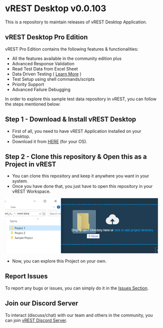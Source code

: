 # vREST Desktop v0.0.103

This is a repository to maintain releases of vREST Desktop Application.

## vREST Desktop Pro Edition

vREST Pro Edition contains the following features & functionalities:

- All the features available in the community edition plus
- Advanced Response Validation
- Read Test Data from Excel Sheet
- Data Driven Testing ( [Learn More](/data-driven-testing) )
- Test Setup using shell commands/scripts
- Priority Support
- Advanced Failure Debugging

In order to explore this sample test data repository in vREST, you can follow the steps mentioned below:

## Step 1 - Download & Install vREST Desktop
* First of all, you need to have vREST Application installed on your Desktop.
* Download it from [HERE](/releases) (for your OS).

## Step 2 - Clone this repository & Open this as a Project in vREST
* You can clone this repository and keep it anywhere you want in your system. 
* Once you have done that, you just have to open this repository in your vREST Workspace.

![](assets/6.png)

* Now, you can explore this Project on your own.

## Report Issues

To report any bugs or issues, you can simply do it in the [Issues Section](/issues).

## Join our Discord Server

To interact (discuss/chat) with our team and others in the community, you can join [vREST Discord Server](https://discord.gg/XM97E6H).